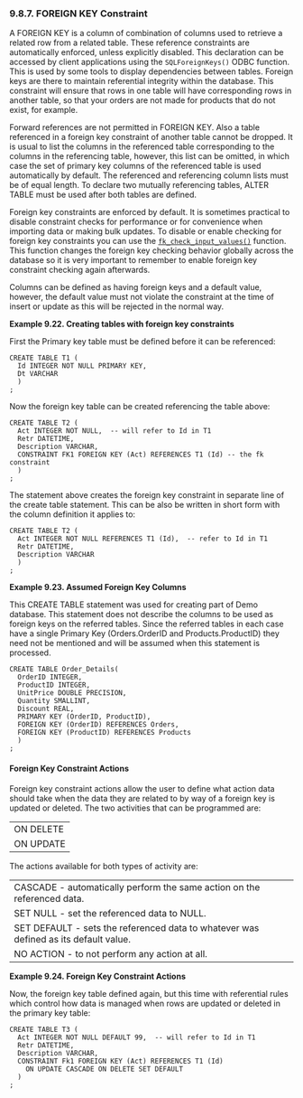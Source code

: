 <div>

<div>

<div>

<div>

### 9.8.7. FOREIGN KEY Constraint

</div>

</div>

</div>

A FOREIGN KEY is a column of combination of columns used to retrieve a
related row from a related table. These reference constraints are
automatically enforced, unless explicitly disabled. This declaration can
be accessed by client applications using the `SQLForeignKeys()` ODBC
function. This is used by some tools to display dependencies between
tables. Foreign keys are there to maintain referential integrity within
the database. This constraint will ensure that rows in one table will
have corresponding rows in another table, so that your orders are not
made for products that do not exist, for example.

Forward references are not permitted in FOREIGN KEY. Also a table
referenced in a foreign key constraint of another table cannot be
dropped. It is usual to list the columns in the referenced table
corresponding to the columns in the referencing table, however, this
list can be omitted, in which case the set of primary key columns of the
referenced table is used automatically by default. The referenced and
referencing column lists must be of equal length. To declare two
mutually referencing tables, ALTER TABLE must be used after both tables
are defined.

Foreign key constraints are enforced by default. It is sometimes
practical to disable constraint checks for performance or for
convenience when importing data or making bulk updates. To disable or
enable checking for foreign key constraints you can use the
<a href="fn_fk_check_input_values.html" class="link"
title="fk_check_input_values"><code
class="function">fk_check_input_values()</code></a> function. This
function changes the foreign key checking behavior globally across the
database so it is very important to remember to enable foreign key
constraint checking again afterwards.

Columns can be defined as having foreign keys and a default value,
however, the default value must not violate the constraint at the time
of insert or update as this will be rejected in the normal way.

<div>

**Example 9.22. Creating tables with foreign key constraints**

<div>

First the Primary key table must be defined before it can be referenced:

``` programlisting
CREATE TABLE T1 (
  Id INTEGER NOT NULL PRIMARY KEY,
  Dt VARCHAR
  )
;
```

Now the foreign key table can be created referencing the table above:

``` programlisting
CREATE TABLE T2 (
  Act INTEGER NOT NULL,  -- will refer to Id in T1
  Retr DATETIME,
  Description VARCHAR,
  CONSTRAINT FK1 FOREIGN KEY (Act) REFERENCES T1 (Id) -- the fk constraint
  )
;
```

The statement above creates the foreign key constraint in separate line
of the create table statement. This can be also be written in short form
with the column definition it applies to:

``` programlisting
CREATE TABLE T2 (
  Act INTEGER NOT NULL REFERENCES T1 (Id),  -- refer to Id in T1
  Retr DATETIME,
  Description VARCHAR
  )
;
```

</div>

</div>

  

<div>

**Example 9.23. Assumed Foreign Key Columns**

<div>

This CREATE TABLE statement was used for creating part of Demo database.
This statement does not describe the columns to be used as foreign keys
on the referred tables. Since the referred tables in each case have a
single Primary Key (Orders.OrderID and Products.ProductID) they need not
be mentioned and will be assumed when this statement is processed.

``` programlisting
CREATE TABLE Order_Details(
  OrderID INTEGER,
  ProductID INTEGER,
  UnitPrice DOUBLE PRECISION,
  Quantity SMALLINT,
  Discount REAL,
  PRIMARY KEY (OrderID, ProductID),
  FOREIGN KEY (OrderID) REFERENCES Orders,
  FOREIGN KEY (ProductID) REFERENCES Products
  )
;
```

</div>

</div>

  

<div>

<div>

<div>

<div>

#### Foreign Key Constraint Actions

</div>

</div>

</div>

Foreign key constraint actions allow the user to define what action data
should take when the data they are related to by way of a foreign key is
updated or deleted. The two activities that can be programmed are:

|           |
|-----------|
| ON DELETE |
| ON UPDATE |

The actions available for both types of activity are:

|                                                                                      |
|--------------------------------------------------------------------------------------|
| CASCADE - automatically perform the same action on the referenced data.              |
| SET NULL - set the referenced data to NULL.                                          |
| SET DEFAULT - sets the referenced data to whatever was defined as its default value. |
| NO ACTION - to not perform any action at all.                                        |

<div>

**Example 9.24. Foreign Key Constraint Actions**

<div>

Now, the foreign key table defined again, but this time with referential
rules which control how data is managed when rows are updated or deleted
in the primary key table:

``` programlisting
CREATE TABLE T3 (
  Act INTEGER NOT NULL DEFAULT 99,  -- will refer to Id in T1
  Retr DATETIME,
  Description VARCHAR,
  CONSTRAINT Fk1 FOREIGN KEY (Act) REFERENCES T1 (Id)
    ON UPDATE CASCADE ON DELETE SET DEFAULT
  )
;
```

</div>

</div>

  

</div>

</div>
